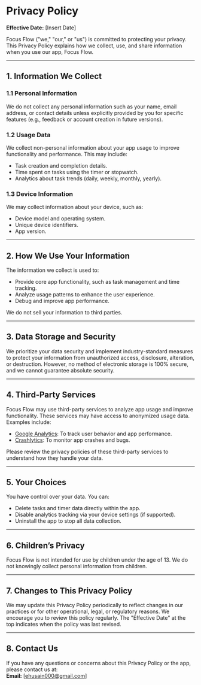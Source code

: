 # Privacy Policy

**Effective Date:** [Insert Date]  

Focus Flow ("we," "our," or "us") is committed to protecting your privacy. This Privacy Policy explains how we collect, use, and share information when you use our app, Focus Flow.

---

## 1. Information We Collect

### 1.1 Personal Information
We do not collect any personal information such as your name, email address, or contact details unless explicitly provided by you for specific features (e.g., feedback or account creation in future versions).

### 1.2 Usage Data
We collect non-personal information about your app usage to improve functionality and performance. This may include:
- Task creation and completion details.
- Time spent on tasks using the timer or stopwatch.
- Analytics about task trends (daily, weekly, monthly, yearly).

### 1.3 Device Information
We may collect information about your device, such as:
- Device model and operating system.
- Unique device identifiers.
- App version.

---

## 2. How We Use Your Information
The information we collect is used to:
- Provide core app functionality, such as task management and time tracking.
- Analyze usage patterns to enhance the user experience.
- Debug and improve app performance.

We do not sell your information to third parties.

---

## 3. Data Storage and Security
We prioritize your data security and implement industry-standard measures to protect your information from unauthorized access, disclosure, alteration, or destruction. However, no method of electronic storage is 100% secure, and we cannot guarantee absolute security.

---

## 4. Third-Party Services
Focus Flow may use third-party services to analyze app usage and improve functionality. These services may have access to anonymized usage data. Examples include:
- [Google Analytics](https://analytics.google.com/): To track user behavior and app performance.
- [Crashlytics](https://firebase.google.com/products/crashlytics): To monitor app crashes and bugs.

Please review the privacy policies of these third-party services to understand how they handle your data.

---

## 5. Your Choices
You have control over your data. You can:
- Delete tasks and timer data directly within the app.
- Disable analytics tracking via your device settings (if supported).
- Uninstall the app to stop all data collection.

---

## 6. Children’s Privacy
Focus Flow is not intended for use by children under the age of 13. We do not knowingly collect personal information from children.

---

## 7. Changes to This Privacy Policy
We may update this Privacy Policy periodically to reflect changes in our practices or for other operational, legal, or regulatory reasons. We encourage you to review this policy regularly. The "Effective Date" at the top indicates when the policy was last revised.

---

## 8. Contact Us
If you have any questions or concerns about this Privacy Policy or the app, please contact us at:  
**Email:** [ehusain000@gmail.com]
